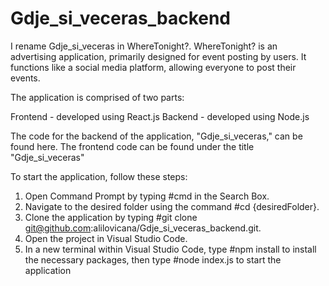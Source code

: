 # Gdje_si_veceras_backend

I rename Gdje_si_veceras in WhereTonight?. WhereTonight? is an advertising application, primarily designed for event posting by users. It functions like a social media platform, allowing everyone to post their events.

The application is comprised of two parts:

Frontend - developed using React.js
Backend - developed using Node.js

The code for the backend of the application, "Gdje_si_veceras," can be found here. The frontend code can be found under the title "Gdje_si_veceras"

To start the application, follow these steps:

1) Open Command Prompt by typing #cmd in the Search Box.
2) Navigate to the desired folder using the command #cd {desiredFolder}.
3) Clone the application by typing #git clone git@github.com:alilovicana/Gdje_si_veceras_backend.git.
4) Open the project in Visual Studio Code.
5) In a new terminal within Visual Studio Code, type #npm install to install the necessary packages, then type #node index.js to start the application
